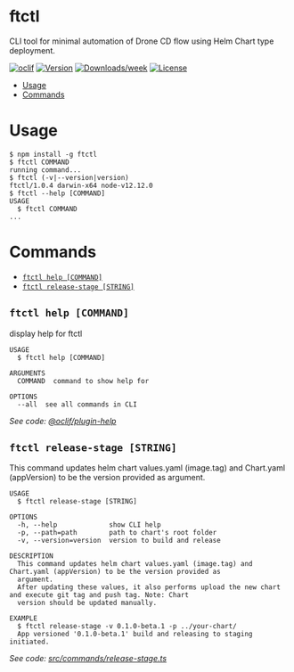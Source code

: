 ftctl
=====

CLI tool for minimal automation of Drone CD flow using Helm Chart type deployment.

[![oclif](https://img.shields.io/badge/cli-oclif-brightgreen.svg)](https://oclif.io)
[![Version](https://img.shields.io/npm/v/ftctl.svg)](https://npmjs.org/package/ftctl)
[![Downloads/week](https://img.shields.io/npm/dw/ftctl.svg)](https://npmjs.org/package/ftctl)
[![License](https://img.shields.io/npm/l/ftctl.svg)](https://github.com/wilson_13/ftctl/blob/master/package.json)

<!-- toc -->
* [Usage](#usage)
* [Commands](#commands)
<!-- tocstop -->
# Usage
<!-- usage -->
```sh-session
$ npm install -g ftctl
$ ftctl COMMAND
running command...
$ ftctl (-v|--version|version)
ftctl/1.0.4 darwin-x64 node-v12.12.0
$ ftctl --help [COMMAND]
USAGE
  $ ftctl COMMAND
...
```
<!-- usagestop -->
# Commands
<!-- commands -->
* [`ftctl help [COMMAND]`](#ftctl-help-command)
* [`ftctl release-stage [STRING]`](#ftctl-release-stage-string)

## `ftctl help [COMMAND]`

display help for ftctl

```
USAGE
  $ ftctl help [COMMAND]

ARGUMENTS
  COMMAND  command to show help for

OPTIONS
  --all  see all commands in CLI
```

_See code: [@oclif/plugin-help](https://github.com/oclif/plugin-help/blob/v2.2.3/src/commands/help.ts)_

## `ftctl release-stage [STRING]`

This command updates helm chart values.yaml (image.tag) and Chart.yaml (appVersion) to be the version provided as argument. 

```
USAGE
  $ ftctl release-stage [STRING]

OPTIONS
  -h, --help             show CLI help
  -p, --path=path        path to chart's root folder
  -v, --version=version  version to build and release

DESCRIPTION
  This command updates helm chart values.yaml (image.tag) and Chart.yaml (appVersion) to be the version provided as 
  argument. 
  After updating these values, it also performs upload the new chart and execute git tag and push tag. Note: Chart 
  version should be updated manually.

EXAMPLE
  $ ftctl release-stage -v 0.1.0-beta.1 -p ../your-chart/
  App versioned '0.1.0-beta.1' build and releasing to staging initiated.
```

_See code: [src/commands/release-stage.ts](https://github.com/wilson_13/ftctl/blob/v1.0.4/src/commands/release-stage.ts)_
<!-- commandsstop -->

